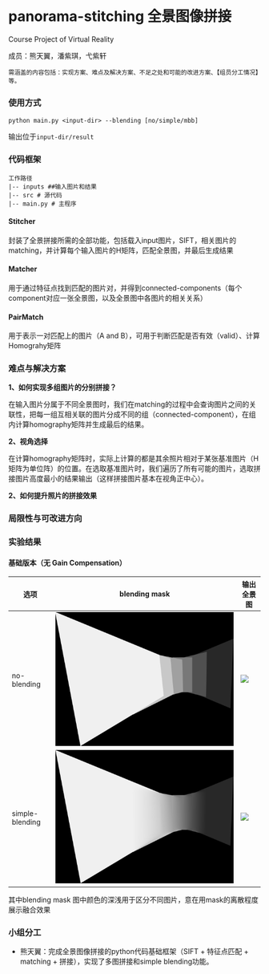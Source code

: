 # panorama-stitching 全景图像拼接

Course Project of Virtual Reality

成员：熊天翼，潘紫琪，弋紫轩

~~~
需涵盖的内容包括：实现方案、难点及解决方案、不足之处和可能的改进方案、【组员分工情况】等。
~~~

### 使用方式

~~~
python main.py <input-dir> --blending [no/simple/mbb]
~~~
输出位于`input-dir/result`

### 代码框架

~~~
工作路径
|-- inputs ##输入图片和结果
|-- src # 源代码
|-- main.py # 主程序
~~~

#### Stitcher
封装了全景拼接所需的全部功能，包括载入input图片，SIFT，相关图片的matching，并计算每个输入图片的H矩阵，匹配全景图，并最后生成结果

#### Matcher
用于通过特征点找到匹配的图片对，并得到connected-components（每个component对应一张全景图，以及全景图中各图片的相关关系）

#### PairMatch
用于表示一对匹配上的图片（A and B），可用于判断匹配是否有效（valid）、计算Homograhy矩阵

### 难点与解决方案

**1、如何实现多组图片的分别拼接？**

在输入图片分属于不同全景图时，我们在matching的过程中会查询图片之间的关联性，把每一组互相关联的图片分成不同的组（connected-component），在组内计算homography矩阵并生成最后的结果。

**2、视角选择**

在计算homography矩阵时，实际上计算的都是其余照片相对于某张基准图片（H矩阵为单位阵）的位置。在选取基准图片时，我们遍历了所有可能的图片，选取拼接图片高度最小的结果输出（这样拼接图片基本在视角正中心）。

**2、如何提升照片的拼接效果**



### 局限性与可改进方向




### 实验结果

#### 基础版本（无 Gain Compensation）

|选项|blending mask|输出全景图|
|--|--|--|
|no-blending|![](inputs/caoping/result/mask_0_no_blending.png)|![](inputs/caoping/result/panorama_0_no_blending.png)|
|simple-blending|![](inputs/caoping/result/mask_0.png)|![](inputs/caoping/result/panorama_0.png)|
其中blending mask 图中颜色的深浅用于区分不同图片，意在用mask的离散程度展示融合效果



### 小组分工
- 熊天翼：完成全景图像拼接的python代码基础框架（SIFT + 特征点匹配 + matching + 拼接），实现了多图拼接和simple blending功能。
